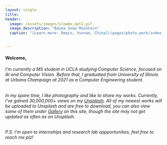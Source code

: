 ```yaml
---
layout: single
title: 
header:
  image: /assets/images/slowmo_opt2.gif
  image_description: "Baima Snow Mountain"
  caption: "[Learn more: Deqin, Yunnan, China](/pages/photo_work/index.html)"


---
```



#### Welcome, 
###### I'm currently a MS student in UCLA studying Computer Science, focused on AI and Computer Vision. Before that, I graduated from University of Illinois at Urbana Champaign at 2021 as a Computer Engineering student. 
<!-- ###### I'm currently a senior studying Computer Engineering at [UIUC](https://ece.illinois.edu/), my interests are Autonomous Vehicles, Computer Vision and AI&ML techniques used on Image Processing. I was advised by a really nice Professor [Sayan Mitra](https://mitras.ece.illinois.edu/) and his group during 2020 Summer, researched on reachability analysis of hybrid system, especially on the software tool [C2E2](http://publish.illinois.edu/c2e2-tool/). -->

###### In my spare time, I like photography and like to share my works. Currently, I've gained 30,000,000+ views on my [Unsplash](https://unsplash.com/@nick19981122). All of my newest works will be uploaded to Unsplash and are free to download, you can also view some of them under [Gallery](../photo_work/index.html) on this site, though the site may not get updated as often as on Unsplash.

###### P.S. I'm open to internships and research lab oppportunities, feel free to reach me plz!



<!-- <h1>
<p align="center"> Thanks for stopping by! <br /> Check out <a href="pages/resume/index.html">About</a>
 for more information. </p>
</h1> -->

<script type="text/javascript" src="//rf.revolvermaps.com/0/0/8.js?i=5vjix09k2my&amp;m=0&amp;c=ff0000&amp;cr1=ffffff&amp;f=lucida_sans_unicode&amp;l=49&amp;hi=50" async="async"></script>


